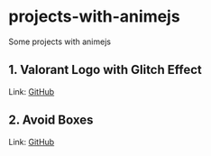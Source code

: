 # projects-with-animejs
Some projects with animejs

## 1. Valorant Logo with Glitch Effect
Link: [GitHub][1]

## 2. Avoid Boxes
Link: [GitHub][2]

[1]: https://github.com/QMCHE/projects-with-animejs/tree/master/valorant-glitch-logo
[2]: https://github.com/QMCHE/projects-with-animejs/tree/master/avoid-boxes
